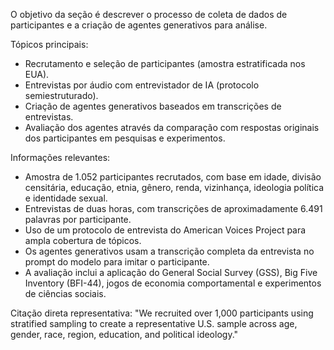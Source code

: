 O objetivo da seção é descrever o processo de coleta de dados de participantes e a criação de agentes generativos para análise.

Tópicos principais:
*   Recrutamento e seleção de participantes (amostra estratificada nos EUA).
*   Entrevistas por áudio com entrevistador de IA (protocolo semiestruturado).
*   Criação de agentes generativos baseados em transcrições de entrevistas.
*   Avaliação dos agentes através da comparação com respostas originais dos participantes em pesquisas e experimentos.

Informações relevantes:
*   Amostra de 1.052 participantes recrutados, com base em idade, divisão censitária, educação, etnia, gênero, renda, vizinhança, ideologia política e identidade sexual.
*   Entrevistas de duas horas, com transcrições de aproximadamente 6.491 palavras por participante.
*   Uso de um protocolo de entrevista do American Voices Project para ampla cobertura de tópicos.
*   Os agentes generativos usam a transcrição completa da entrevista no prompt do modelo para imitar o participante.
*   A avaliação inclui a aplicação do General Social Survey (GSS), Big Five Inventory (BFI-44), jogos de economia comportamental e experimentos de ciências sociais.

Citação direta representativa: "We recruited over 1,000 participants using stratified sampling to create a representative U.S. sample across age, gender, race, region, education, and political ideology."
